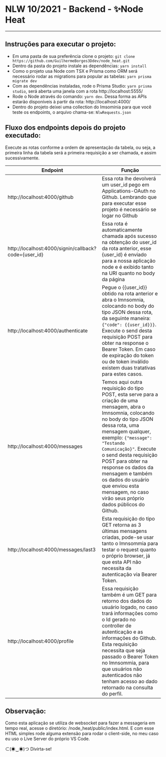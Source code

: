 # NLW 10/2021 - Backend - ✨Node Heat
___

## Instruções para executar o projeto:

- Em uma pasta de sua preferência clone o projeto: ```git clone https://github.com/GuilhermeBorges3Ddev/node_heat.git```
- Dentro da pasta do projeto instale as dependências: ```yarn install```
- Como o projeto usa Node com TSX e Prisma como ORM será necessário rodar as migrations para popular as tabelas: ```yarn prisma migrate dev```
- Com as dependências instaladas, rode o Prisma Studio: ```yarn prisma studio```, será aberta uma janela com a rota http://localhost:5555/
- Rode o Node através do comando: ```yarn dev```. Dessa forma as APIs estarão disponíveis à partir da rota: http://localhost:4000/
- Dentro do projeto deixei uma collection do Imsominia para que você teste os endpoints, o arquivo chama-se: `NlwRequests.json`

## Fluxo dos endpoints depois do projeto executado:

Execute as rotas conforme a ordem de apresentação da tabela, ou seja, a primeira linha da tabela será a primeira requisição a ser chamada,
e assim sucessivamente.

| Endpoint | Função |
| ------ | ------ |
| http://localhost:4000/github | Essa rota lhe devolverá um user_id pego em Applications-OAuth no Github. Lembrando que para executar esse projeto é necessário se logar no Github |
| http://localhost:4000/signin/callback?code={user_id} | Essa rota é automaticamente chamada após sucesso na obtenção do user_id da rota anterior, esse {user_id} é enviado para a nossa aplicação node e é exibido tanto na URI quanto no body da página |
| http://localhost:4000/authenticate | Pegue o {{user_id}} obtido na rota anterior e abra o Imnsomnia, colocando no body do tipo JSON dessa rota, da seguinte maneira: ```{"code": {{user_id}}}```. Execute o send desta requisição POST para obter na response o Bearer Token. Em caso de expiração do token ou de token inválido existem duas tratativas para estes casos.    |
| http://localhost:4000/messages | Temos aqui outra requisição do tipo POST, esta serve para a criação de uma mensagem, abra o Imnsomnia, colocando no body do tipo JSON dessa rota, uma mensagem qualquer, exemplo: ```{"message": "Testando Comunicação}"```. Execute o send desta requisição POST para obter na response os dados da mensagem e também os dados do usuário que enviou esta mensagem, no caso virão seus próprio dados públicos do Github. |
| http://localhost:4000/messages/last3 | Esta requisição do tipo GET retorna as 3 últimas mensagens criadas, pode-se usar tanto o Imnsommia para testar o request quanto o próprio browser, já que esta API não necessita da autenticação via Bearer Token. |
| http://localhost:4000/profile | Essa requisição também é um GET para retorno dos dados do usuário logado, no caso trará informações como o Id gerado no controller de autenticação e as informações do Github. Esta requisição necessita que seja passado o Bearer Token no Imnsommia, para que usuários não autenticados não tenham acesso ao dado retornado na consulta do perfil. |

## Observação:

Como esta aplicação se utiliza de websocket para fazer a messageria em tempo real, acesse o diretório: /node_heat/public/index.html. E com esse HTML simples rode alguma extensão para rodar o client-side, no meu caso eu uso o Live Server do próprio VS Code. 

⊂(◉‿◉)つ Divirta-se! 

